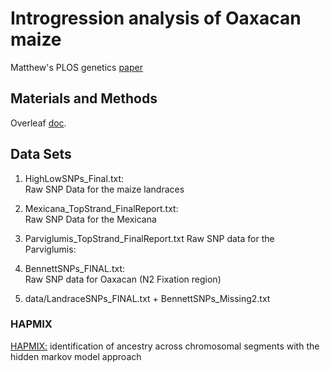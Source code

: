 # Introgression analysis of Oaxacan maize

Matthew's PLOS genetics [paper](http://www.plosgenetics.org/article/fetchObject.action?uri=info%3Adoi%2F10.1371%2Fjournal.pgen.1003477&representation=PDF)


## Materials and Methods

Overleaf [doc](https://www.overleaf.com/9178319mthkwnxkhjvt).


## Data Sets

1. HighLowSNPs_Final.txt:  
Raw SNP Data for the maize landraces

2. Mexicana_TopStrand_FinalReport.txt:  
Raw SNP Data for the Mexicana

3. Parviglumis_TopStrand_FinalReport.txt
Raw SNP data for the Parviglumis:  

4. BennettSNPs_FINAL.txt:  
Raw SNP data for Oaxacan (N2 Fixation region)

5. data/LandraceSNPs_FINAL.txt + BennettSNPs_Missing2.txt


### HAPMIX

[HAPMIX:](http://www.plosgenetics.org/article/fetchObject.action?uri=info%3Adoi%2F10.1371%2Fjournal.pgen.1000519&representation=PDF) identification of ancestry across chromosomal segments with the hidden markov model approach